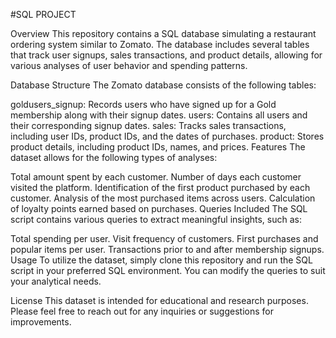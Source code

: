 #SQL PROJECT

Overview
This repository contains a SQL database simulating a restaurant ordering system similar to Zomato. The database includes several tables that track user signups, sales transactions, and product details, allowing for various analyses of user behavior and spending patterns.

Database Structure
The Zomato database consists of the following tables:

goldusers_signup: Records users who have signed up for a Gold membership along with their signup dates.
users: Contains all users and their corresponding signup dates.
sales: Tracks sales transactions, including user IDs, product IDs, and the dates of purchases.
product: Stores product details, including product IDs, names, and prices.
Features
The dataset allows for the following types of analyses:

Total amount spent by each customer.
Number of days each customer visited the platform.
Identification of the first product purchased by each customer.
Analysis of the most purchased items across users.
Calculation of loyalty points earned based on purchases.
Queries Included
The SQL script contains various queries to extract meaningful insights, such as:

Total spending per user.
Visit frequency of customers.
First purchases and popular items per user.
Transactions prior to and after membership signups.
Usage
To utilize the dataset, simply clone this repository and run the SQL script in your preferred SQL environment. You can modify the queries to suit your analytical needs.

License
This dataset is intended for educational and research purposes. Please feel free to reach out for any inquiries or suggestions for improvements.
